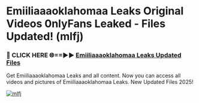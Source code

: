 # Emiiliaaaoklahomaa Leaks Original Videos 0nlyFans Leaked - Files Updated! (mlfj)

<h3>🔴 CLICK HERE 🌐==►► <a href="https://tinyurl.com/2jnfzry5" rel="nofollow">Emiiliaaaoklahomaa Leaks Updated Files</a></h3>

Get Emiiliaaaoklahomaa Leaks and all content. Now you can access all videos and pictures of Emiiliaaaoklahomaa Leaks. New Updated Files 2025!

[![mlfj](https://i.imgur.com/GyGTBgg.gif)](https://tinyurl.com/2jnfzry5)
